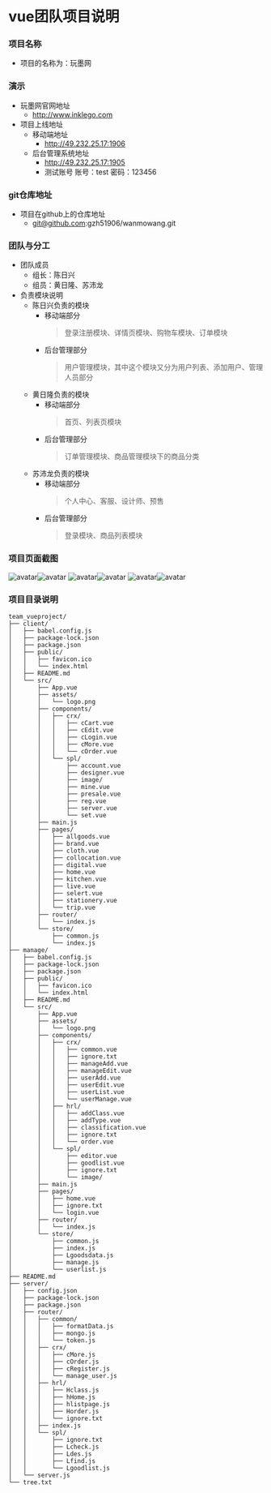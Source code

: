 #   vue团队项目说明


### 项目名称

*   项目的名称为：玩墨网

### 演示

*   玩墨网官网地址
    *   http://www.inklego.com
*   项目上线地址
    *   移动端地址
        *   http://49.232.25.17:1906
    *   后台管理系统地址
        *   http://49.232.25.17:1905
        *   测试账号
            账号：test
            密码：123456

### git仓库地址
*   项目在github上的仓库地址
    *   git@github.com:gzh51906/wanmowang.git

### 团队与分工
*   团队成员
    *   组长：陈日兴
    *   组员：黄日隆、苏沛龙
*   负责模块说明
    *   陈日兴负责的模块
        *   移动端部分
            >   登录注册模块、详情页模块、购物车模块、订单模块
        *   后台管理部分
            >   用户管理模块，其中这个模块又分为用户列表、添加用户、管理人员部分
    *   黄日隆负责的模块
        *   移动端部分
            >   首页、列表页模块
        *   后台管理部分
            >   订单管理模块、商品管理模块下的商品分类
    *   苏沛龙负责的模块
        *   移动端部分
            >   个人中心、客服、设计师、预售
        *   后台管理部分
            >   登录模块、商品列表模块

### 项目页面截图
![avatar](http://49.232.25.17:1901/img/zhuye1.png)![avatar](http://49.232.25.17:1901/img/liebiaoye1.png)
![avatar](http://49.232.25.17:1901/img/liebiaoye2.png)![avatar](http://49.232.25.17:1901/img/gouwuche1.png)
![avatar](http://49.232.25.17:1901/img/gouwuche2.png)![avatar](http://49.232.25.17:1901/img/gouwuche4.png)

### 项目目录说明
```
team_vueproject/
├── client/
│   ├── babel.config.js
│   ├── package-lock.json
│   ├── package.json
│   ├── public/
│   │   ├── favicon.ico
│   │   └── index.html
│   ├── README.md
│   └── src/
│       ├── App.vue
│       ├── assets/
│       │   └── logo.png
│       ├── components/
│       │   ├── crx/
│       │   │   ├── cCart.vue
│       │   │   ├── cEdit.vue
│       │   │   ├── cLogin.vue
│       │   │   ├── cMore.vue
│       │   │   └── cOrder.vue
│       │   └── spl/
│       │       ├── account.vue
│       │       ├── designer.vue
│       │       ├── image/
│       │       ├── mine.vue
│       │       ├── presale.vue
│       │       ├── reg.vue
│       │       ├── server.vue
│       │       └── set.vue
│       ├── main.js
│       ├── pages/
│       │   ├── allgoods.vue
│       │   ├── brand.vue
│       │   ├── cloth.vue
│       │   ├── collocation.vue
│       │   ├── digital.vue
│       │   ├── home.vue
│       │   ├── kitchen.vue
│       │   ├── live.vue
│       │   ├── selert.vue
│       │   ├── stationery.vue
│       │   └── trip.vue
│       ├── router/
│       │   └── index.js
│       └── store/
│           ├── common.js
│           └── index.js
├── manage/
│   ├── babel.config.js
│   ├── package-lock.json
│   ├── package.json
│   ├── public/
│   │   ├── favicon.ico
│   │   └── index.html
│   ├── README.md
│   └── src/
│       ├── App.vue
│       ├── assets/
│       │   └── logo.png
│       ├── components/
│       │   ├── crx/
│       │   │   ├── common.vue
│       │   │   ├── ignore.txt
│       │   │   ├── manageAdd.vue
│       │   │   ├── manageEdit.vue
│       │   │   ├── userAdd.vue
│       │   │   ├── userEdit.vue
│       │   │   ├── userList.vue
│       │   │   └── userManage.vue
│       │   ├── hrl/
│       │   │   ├── addClass.vue
│       │   │   ├── addType.vue
│       │   │   ├── classification.vue
│       │   │   ├── ignore.txt
│       │   │   └── order.vue
│       │   └── spl/
│       │       ├── editor.vue
│       │       ├── goodlist.vue
│       │       ├── ignore.txt
│       │       └── image/
│       ├── main.js
│       ├── pages/
│       │   ├── home.vue
│       │   ├── ignore.txt
│       │   └── login.vue
│       ├── router/
│       │   └── index.js
│       └── store/
│           ├── common.js
│           ├── index.js
│           ├── Lgoodsdata.js
│           ├── manage.js
│           └── userlist.js
├── README.md
├── server/
│   ├── config.json
│   ├── package-lock.json
│   ├── package.json
│   ├── router/
│   │   ├── common/
│   │   │   ├── formatData.js
│   │   │   ├── mongo.js
│   │   │   └── token.js
│   │   ├── crx/
│   │   │   ├── cMore.js
│   │   │   ├── cOrder.js
│   │   │   ├── cRegister.js
│   │   │   └── manage_user.js
│   │   ├── hrl/
│   │   │   ├── Hclass.js
│   │   │   ├── hHome.js
│   │   │   ├── hlistpage.js
│   │   │   ├── Horder.js
│   │   │   └── ignore.txt
│   │   ├── index.js
│   │   └── spl/
│   │       ├── ignore.txt
│   │       ├── Lcheck.js
│   │       ├── Ldes.js
│   │       ├── Lfind.js
│   │       └── Lgoodlist.js
│   └── server.js
└── tree.txt
```


